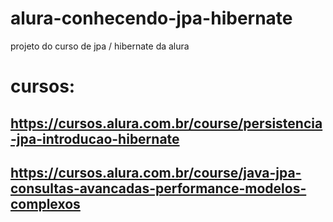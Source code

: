 # alura-conhecendo-jpa-hibernate
projeto do curso de jpa / hibernate da alura

# cursos:
## https://cursos.alura.com.br/course/persistencia-jpa-introducao-hibernate
## https://cursos.alura.com.br/course/java-jpa-consultas-avancadas-performance-modelos-complexos
